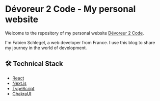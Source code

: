 # Dévoreur 2 Code - My personal website

Welcome to the repository of my personal website [Dévoreur 2 Code](https://www.devoreur2code.com/).

I'm Fabien Schlegel, a web developer from France. I use this blog to share my journey in the world of development.

## 🛠️ Technical Stack

- [React](https://reactjs.org/)
- [Next.js](https://nextjs.org/)
- [TypeScript](https://www.typescriptlang.org/)
- [ChakraUI](https://chakra-ui.com/)
